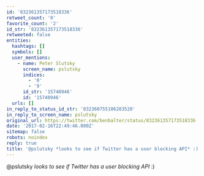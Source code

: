 ```yaml
---
id: '832361357173518336'
retweet_count: '0'
favorite_count: '2'
id_str: '832361357173518336'
retweeted: false
entities:
  hashtags: []
  symbols: []
  user_mentions:
    - name: Peter Slutsky
      screen_name: pslutsky
      indices:
        - '0'
        - '9'
      id_str: '15740946'
      id: '15740946'
  urls: []
in_reply_to_status_id_str: '832360755106283520'
in_reply_to_screen_name: pslutsky
original_url: https://twitter.com/benbalter/status/832361357173518336
date: '2017-02-16T22:49:46.000Z'
sitemap: false
robots: noindex
reply: true
title: '@pslutsky *looks to see if Twitter has a user blocking API* :)'
---
```


@pslutsky *looks to see if Twitter has a user blocking API* :)